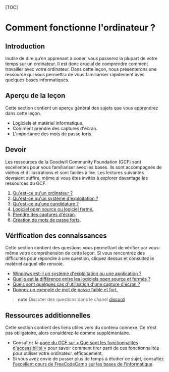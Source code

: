 [TOC]

# <b> Comment fonctionne l'ordinateur ?</b>

## Introduction

Inutile de dire qu’en apprenant à coder, vous passerez la plupart de votre temps sur un ordinateur. Il est donc crucial de comprendre comment travailler avec votre ordinateur. Dans cette leçon, nous présenterons une ressource qui vous permettra de vous familiariser rapidement avec quelques bases informatiques.

## Aperçu de la leçon

Cette section contient un aperçu général des sujets que vous apprendrez dans cette leçon.

- Logiciels et matériel informatique.
- Comment prendre des captures d'écran.
- L'importance des mots de passe forts.

## Devoir

<div class="lesson-content__panel" markdown="1">

Les ressources de la Goodwill Community Foundation (GCF) sont excellentes pour vous familiariser avec les bases. Ils sont accompagnés de vidéos et d’illustrations et sont faciles à lire. Les lectures suivantes devraient suffire, même si vous êtes invités à explorer davantage les ressources du GCF.

1. [Qu'est-ce qu'un ordinateur ?](https://edu.gcfglobal.org/en/computerbasics/what-is-a-computer/1/)
1. [Qu'est-ce qu'un système d'exploitation ?](https://edu.gcfglobal.org/en/computerbasics/understanding-operating-systems/1/)
1. [Qu'est-ce qu'une candidature ?](https://edu.gcfglobal.org/en/computerbasics/understanding-applications/1/)
1. [Logiciel open source ou logiciel fermé.](https://edu.gcfglobal.org/en/basic-computer-skills/open-source-vs-closed-source-software/1/)
1. [Prendre des captures d'écran](https://edu.gcfglobal.org/en/techsavvy/taking-screenshots/1/).
1. [Création de mots de passe forts](https://edu.gcfglobal.org/en/techsavvy/password-tips/1/).

</div>


## Vérification des connaissances

Cette section contient des questions vous permettant de vérifier par vous-même votre compréhension de cette leçon. Si vous rencontrez des difficultés pour répondre à une question, cliquez dessus et consultez le matériel auquel elle renvoie.

- [Windows est-il un système d'exploitation ou une application ?](https://edu.gcfglobal.org/en/computerbasics/understanding-operating-systems/1/)
- [Quelle est la différence entre les logiciels open source et fermés ?](https://edu.gcfglobal.org/en/basic-computer-skills/open-source-vs-closed-source-software/1/)
- [Quels sont quelques cas d'utilisation d'une capture d'écran ?](https://edu.gcfglobal.org/en/techsavvy/taking-screenshots/1/)
- [Donnez un exemple de mot de passe faible et fort.](https://edu.gcfglobal.org/en/techsavvy/password-tips/1/)

> **note**
> Discuter des questions dans le chanel [discord](https://discord.gg/qAXhuudu)

## Ressources additionnelles

Cette section contient des liens utiles vers du contenu connexe. Ce n’est pas obligatoire, alors considérez-le comme supplémentaire.

- Consultez la [page du GCF sur « Que sont les fonctionnalités d'accessibilité »](https://edu.gcfglobal.org/en/computerbasics/using-accessibility-features/1/) pour savoir comment tirer parti de ces fonctionnalités pour utiliser votre ordinateur. efficacement.
- Si vous avez envie de passer plus de temps à étudier ce sujet, consultez [l'excellent cours de FreeCodeCamp sur les bases de l'informatique](https://youtu.be/y2kg3MOk1sY).